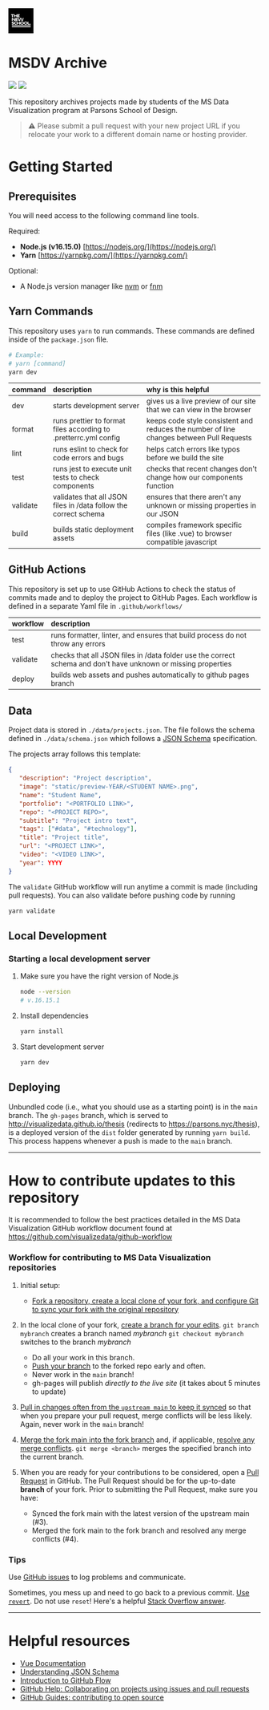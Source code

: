 <img src="./.github/assets/tns.png" width="50" height="50"/>

# MSDV Archive

<a href="http://newschool.edu"><img src="https://img.shields.io/badge/made%20at-The%20New%20School-E82E21.svg" height="20px"/></a> <img src="https://img.shields.io/badge/npm-16.15.0-informational.svg" height="20px"/>

This repository archives projects made by students of the MS Data Visualization program at Parsons School of Design.

> ⚠️ Please submit a pull request with your new project URL if you relocate your work to a different domain name or hosting provider.

# Getting Started

## Prerequisites

You will need access to the following command line tools.

Required:

- **Node.js (v16.15.0)**
  [https://nodejs.org/](https://nodejs.org/)
- **Yarn**
  [https://yarnpkg.com/](https://yarnpkg.com/)

Optional:

- A Node.js version manager like [nvm](https://github.com/nvm-sh/nvm) or [fnm](https://github.com/Schniz/fnm)

## Yarn Commands

This repository uses `yarn` to run commands. These commands are defined inside of the `package.json` file.

```sh
# Example:
# yarn [command]
yarn dev
```

| command  | description                                                      | why is this helpful                                                                      |
| :------- | :--------------------------------------------------------------- | :--------------------------------------------------------------------------------------- |
| dev      | starts development server                                        | gives us a live preview of our site that we can view in the browser                      |
| format   | runs prettier to format files according to .pretterrc.yml config | keeps code style consistent and reduces the number of line changes between Pull Requests |
| lint     | runs eslint to check for code errors and bugs                    | helps catch errors like typos before we build the site                                   |
| test     | runs jest to execute unit tests to check components              | checks that recent changes don't change how our components function                      |
| validate | validates that all JSON files in /data follow the correct schema | ensures that there aren't any unknown or missing properties in our JSON                  |
| build    | builds static deployment assets                                  | compiles framework specific files (like .vue) to browser compatible javascript           |

## GitHub Actions

This repository is set up to use GitHub Actions to check the status of commits made and to deploy the project to GitHub Pages. Each workflow is defined in a separate Yaml file in `.github/workflows/`

| workflow | description                                                                                                    |
| :------- | :------------------------------------------------------------------------------------------------------------- |
| test     | runs formatter, linter, and ensures that build process do not throw any errors                                 |
| validate | checks that all JSON files in /data folder use the correct schema and don't have unknown or missing properties |
| deploy   | builds web assets and pushes automatically to github pages branch                                              |

## Data

Project data is stored in `./data/projects.json`. The file follows the schema defined in `./data/schema.json` which follows a [JSON Schema](https://json-schema.org/) specification.

The projects array follows this template:

```json
{
   "description": "Project description",
   "image": "static/preview-YEAR/<STUDENT NAME>.png",
   "name": "Student Name",
   "portfolio": "<PORTFOLIO LINK>",
   "repo": "<PROJECT REPO>",
   "subtitle": "Project intro text",
   "tags": ["#data", "#technology"],
   "title": "Project title",
   "url": "<PROJECT LINK>",
   "video": "<VIDEO LINK>",
   "year": YYYY
}
```

The `validate` GitHub workflow will run anytime a commit is made (including pull requests). You can also validate before pushing code by running

```sh
yarn validate
```

## Local Development

### Starting a local development server

1. Make sure you have the right version of Node.js
   ```sh
   node --version
   # v.16.15.1
   ```
2. Install dependencies
   ```sh
   yarn install
   ```
3. Start development server
   ```sh
   yarn dev
   ```

## Deploying

Unbundled code (i.e., what you should use as a starting point) is in the `main` branch. The `gh-pages` branch, which is served to http://visualizedata.github.io/thesis (redirects to https://parsons.nyc/thesis), is a deployed version of the `dist` folder generated by running `yarn build`. This process happens whenever a push is made to the `main` branch.

---

# How to contribute updates to this repository

It is recommended to follow the best practices detailed in the MS Data Visualization GitHub workflow document found at https://github.com/visualizedata/github-workflow

### Workflow for contributing to MS Data Visualization repositories

1. Initial setup:

   - [Fork a repository, create a local clone of your fork, and configure Git to sync your fork with the original repository](https://help.github.com/articles/fork-a-repo/)

2. In the local clone of your fork, [create a branch for your edits](https://git-scm.com/book/en/v2/Git-Branching-Basic-Branching-and-Merging).
   `git branch mybranch` creates a branch named _mybranch_
   `git checkout mybranch` switches to the branch _mybranch_

   - Do all your work in this branch.
   - [Push your branch](https://help.github.com/articles/pushing-to-a-remote/) to the forked repo early and often.
   - Never work in the `main` branch!
   - gh-pages will publish _directly to the live site_ (it takes about 5 minutes to update)

3. [Pull in changes often from the `upstream main` to keep it synced](https://help.github.com/articles/syncing-a-fork/) so that when you prepare your pull request, merge conflicts will be less likely. Again, never work in the `main` branch!

4. [Merge the fork main into the fork branch](https://stackoverflow.com/a/16957483) and, if applicable, [resolve any merge conflicts](https://help.github.com/articles/resolving-a-merge-conflict-using-the-command-line/).
   `git merge <branch>` merges the specified branch into the current branch.

5. When you are ready for your contributions to be considered, open a [Pull Request](https://help.github.com/articles/creating-a-pull-request/) in GitHub. The Pull Request should be for the up-to-date **branch** of your fork. Prior to submitting the Pull Request, make sure you have:
   - Synced the fork main with the latest version of the upstream main (#3).
   - Merged the fork main to the fork branch and resolved any merge conflicts (#4).

### Tips

Use [GitHub issues](https://guides.github.com/features/issues/) to log problems and communicate.

Sometimes, you mess up and need to go back to a previous commit. [Use `revert`](https://www.atlassian.com/git/tutorials/undoing-changes/git-checkout). Do not use `reset`! Here's a helpful [Stack Overflow answer](http://stackoverflow.com/questions/4114095/how-to-revert-git-repository-to-a-previous-commit).

---

# Helpful resources

- [Vue Documentation](https://vuejs.org/guide/introduction.html)
- [Understanding JSON Schema](https://json-schema.org/understanding-json-schema/)
- [Introduction to GitHub Flow](https://guides.github.com/introduction/flow/)
- [GitHub Help: Collaborating on projects using issues and pull requests](https://help.github.com/categories/collaborating-on-projects-using-issues-and-pull-requests/)
- [GitHub Guides: contributing to open source](https://guides.github.com/activities/contributing-to-open-source/)
